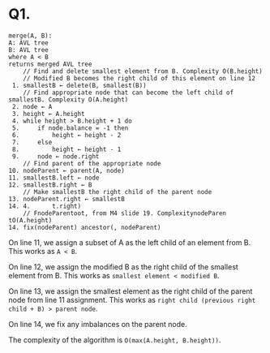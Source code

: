 # Q1.

```
merge(A, B):
A: AVL tree
B: AVL tree
where A < B
returns merged AVL tree
 	// Find and delete smallest element from B. Complexity O(B.height)
 	// Modified B becomes the right child of this element on line 12
 1.	smallestB ← delete(B, smallest(B))		
 	// Find appropriate node that can become the left child of smallestB. Complexity O(A.height)
 2.	node ← A
 3.	height ← A.height
 4.	while height > B.height + 1 do
 5.		if node.balance = -1 then
 6.			height ← height - 2
 7.		else
 8.			height ← height - 1
 9.		node ← node.right
	// Find parent of the appropriate node
10.	nodeParent ← parent(A, node)
11.	smallestB.left ← node
12.	smallestB.right ← B
	// Make smallestB the right child of the parent node
13.	nodeParent.right ← smallestB
14.	4.		t.right)
	// FnodeParentoot, from M4 slide 19. ComplexitynodeParen		tO(A.height)
14.	fix(nodeParent) ancestor(, nodeParent)
```

On line 11, we assign a subset of A as the left child of an element from B. This works as `A < B`.

On line 12, we assign the modified B as the right child of the smallest element from B. This works as `smallest element < modified B`.

On line 13, we assign the smallest element as the right child of the parent node from line 11 assignment. This works as `right child (previous right child + B) > parent node`.

On line 14, we fix any imbalances on the parent node.

The complexity of the algorithm is `O(max(A.height, B.height))`.